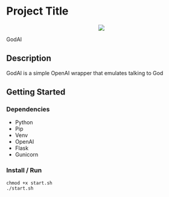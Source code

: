 # Project Title

<p align="center">
  <img src="./preview.gif">
</p>

GodAI

## Description

GodAI is a simple OpenAI wrapper that emulates talking to God

## Getting Started

### Dependencies

* Python
* Pip
* Venv
* OpenAI
* Flask
* Gunicorn

### Install / Run
```
chmod +x start.sh
./start.sh
```


